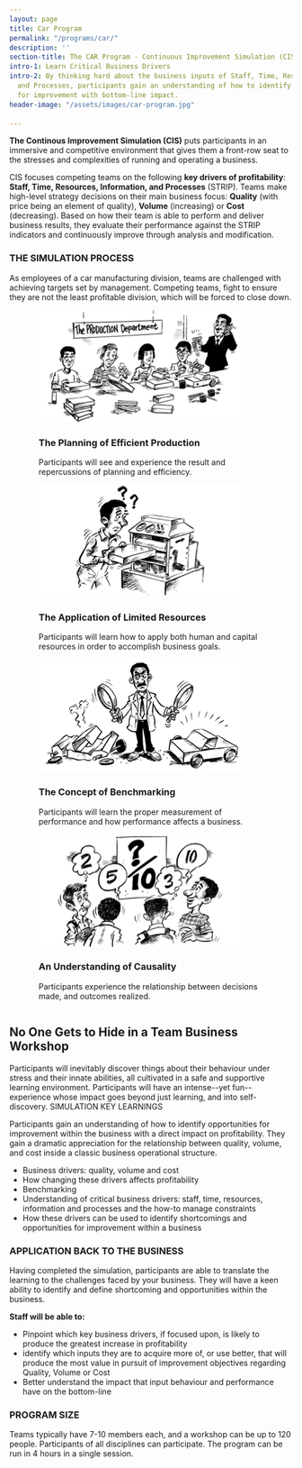 ```yaml
---
layout: page
title: Car Program
permalink: "/programs/car/"
description: ''
section-title: The CAR Program - Continuous Improvement Simulation (CIS)
intro-1: Learn Critical Business Drivers
intro-2: By thinking hard about the business inputs of Staff, Time, Resources, Information
  and Processes, participants gain an understanding of how to identify opportunities
  for improvement with bottom-line impact.
header-image: "/assets/images/car-program.jpg"

---
```

**The Continous Improvement Simulation (CIS)** puts participants in an immersive and competitive environment that gives them a front-row seat to the stresses and complexities of running and operating a business.

CIS focuses competing teams on the following **key drivers of profitability**: **Staff, Time, Resources, Information, and Processes** (STRIP). Teams make high-level strategy decisions on their main business focus: **Quality** (with price being an element of quality), **Volume** (increasing) or **Cost** (decreasing). Based on how their team is able to perform and deliver business results, they evaluate their performance against the STRIP indicators and continuously improve through analysis and modification.

### **THE SIMULATION PROCESS**

As employees of a car manufacturing division, teams are challenged with achieving targets set by management.  Competing teams, fight to ensure they are not the least profitable division, which will be forced to close down.  

<div style="display:flex; flex-wrap:wrap; justify-content:space-around;">
<div class="car-program" style="width:400px;">
<img src="/assets/images/car-1.png" alt="car program planning of efficient production">
<h3>The Planning of Efficient Production</h3>
<p>Participants will see and experience the result and repercussions of planning and efficiency.</p>
</div>
<div class="car-program" style="width:400px;">
<img src="/assets/images/car-2.png" alt="car program application of limited resources">
<h3>The Application of Limited Resources</h3>
<p>Participants will learn how to apply both human and capital resources in order to accomplish business goals.</p>
</div>
<div class="car-program" style="width:400px;">
<img src="/assets/images/car-3.png" alt="car program concept of benchmarking">
<h3>The Concept of Benchmarking</h3>
<p>Participants will learn the proper measurement of performance and how performance affects a business.</p>
</div>
<div class="car-program" style="width:400px">
<img src="/assets/images/car-4.png" alt="car program understanding causality">
<h3>An Understanding of Causality</h3>
<p>Participants experience the relationship between decisions made, and outcomes realized.</p>
</div>
</div>

## No One Gets to Hide in a Team Business Workshop

Participants will inevitably discover things about their behaviour under stress and their innate abilities, all cultivated in a safe and supportive learning environment. Participants will have an intense--yet fun--experience whose impact goes beyond just learning, and into self-discovery. SIMULATION KEY LEARNINGS

Participants gain an understanding of how to identify opportunities for improvement within the business with a direct impact on profitability. They gain a dramatic appreciation for the relationship between quality, volume, and cost inside a classic business operational structure.

* Business drivers: quality, volume and cost
* How changing these drivers affects profitability
* Benchmarking
* Understanding of critical business drivers: staff, time, resources, information and processes and the how-to manage constraints
* How these drivers can be used to identify shortcomings and opportunities for improvement within a business

### APPLICATION BACK TO THE BUSINESS

Having completed the simulation, participants are able to translate the learning to the challenges faced by your business.  They will have a keen ability to identify and define shortcoming and opportunities within the business.

**Staff will be able to:** 

* Pinpoint which key business drivers, if focused upon, is likely to produce the greatest increase in profitability
* identify which inputs they are to acquire more of, or use better, that will produce the most value in pursuit of improvement objectives regarding Quality, Volume or Cost
* Better understand the impact that input behaviour and performance have on the bottom-line

### PROGRAM SIZE

Teams typically have 7-10 members each, and a workshop can be up to 120 people. Participants of all disciplines can participate. The program can be run in 4 hours in a single session.